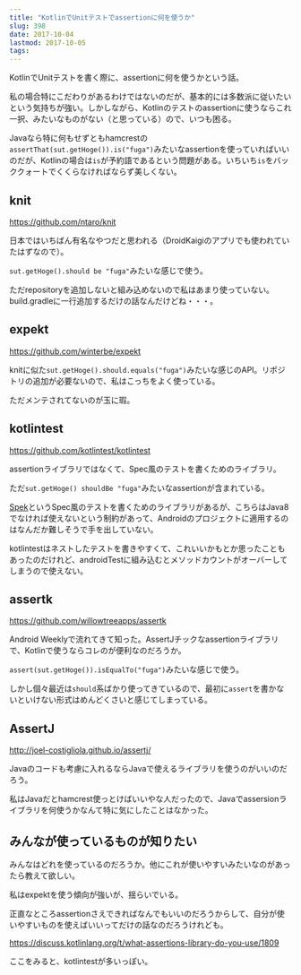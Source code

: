 ```yaml
---
title: "KotlinでUnitテストでassertionに何を使うか"
slug: 398
date: 2017-10-04
lastmod: 2017-10-05
tags: 
---
```


KotlinでUnitテストを書く際に、assertionに何を使うかという話。

私の場合特にこだわりがあるわけではないのだが、基本的には多数派に従いたいという気持ちが強い。しかしながら、Kotlinのテストのassertionに使うならこれ一択、みたいなものがない（と思っている）ので、いつも困る。

Javaなら特に何もせずともhamcrestの`assertThat(sut.getHoge()).is("fuga")`みたいなassertionを使っていればいいのだが、Kotlinの場合は`is`が予約語であるという問題がある。いちいち`is`をバッククォートでくくらなければならず美しくない。


## knit


<a href="https://github.com/ntaro/knit">https://github.com/ntaro/knit</a>

日本ではいちばん有名なやつだと思われる（DroidKaigiのアプリでも使われていたはずなので）。

`sut.getHoge().should be "fuga"`みたいな感じで使う。

ただrepositoryを追加しないと組み込めないので私はあまり使っていない。build.gradleに一行追加するだけの話なんだけどね・・・。


## expekt


<a href="https://github.com/winterbe/expekt">https://github.com/winterbe/expekt</a>

knitに似た`sut.getHoge().should.equals("fuga")`みたいな感じのAPI。リポジトリの追加が必要ないので、私はこっちをよく使っている。

ただメンテされてないのが玉に瑕。


## kotlintest


<a href="https://github.com/kotlintest/kotlintest">https://github.com/kotlintest/kotlintest</a>

assertionライブラリではなくて、Spec風のテストを書くためのライブラリ。

ただ`sut.getHoge() shouldBe "fuga"`みたいなassertionが含まれている。

<a href="http://spekframework.org/">Spek</a>というSpec風のテストを書くためのライブラリがあるが、こちらはJava8でなければ使えないという制約があって、Androidのプロジェクトに適用するのはなんだか難しそうで手を出していない。

kotlintestはネストしたテストを書きやすくて、これいいかもとか思ったこともあったのだけれど、androidTestに組み込むとメソッドカウントがオーバーしてしまうので使えない。


## assertk


<a href="https://github.com/willowtreeapps/assertk">https://github.com/willowtreeapps/assertk</a>

Android Weeklyで流れてきて知った。AssertJチックなassertionライブラリで、Kotlinで使うならコレのが便利なのだろうか。

`assert(sut.getHoge()).isEqualTo("fuga")`みたいな感じで使う。

しかし個々最近は`should`系ばかり使ってきているので、最初に`assert`を書かないといけない形式はめんどくさいと感じてしまっている。


## AssertJ


<a href="http://joel-costigliola.github.io/assertj/">http://joel-costigliola.github.io/assertj/</a>

Javaのコードも考慮に入れるならJavaで使えるライブラリを使うのがいいのだろう。

私はJavaだとhamcrest使っとけばいいやな人だったので、Javaでassersionライブラリを何使うかなんて特に気にしたことはなかった。


## みんなが使っているものが知りたい


みんなはどれを使っているのだろうか。他にこれが使いやすいみたいなのがあったら教えて欲しい。

私はexpektを使う傾向が強いが、揺らいでいる。

正直なところassertionさえできればなんでもいいのだろうからして、自分が使いやすいものを使えばいいってだけの話なのだろうけれども。

<a href="https://discuss.kotlinlang.org/t/what-assertions-library-do-you-use/1809">https://discuss.kotlinlang.org/t/what-assertions-library-do-you-use/1809</a>

ここをみると、kotlintestが多いっぽい。


  
